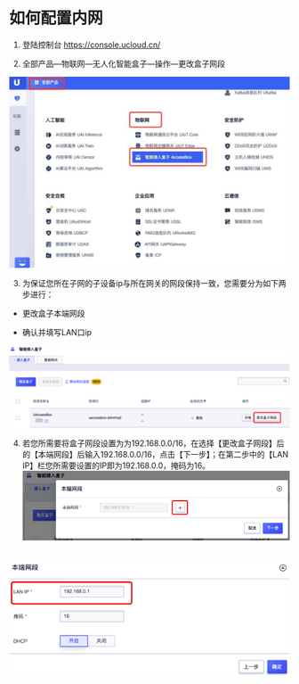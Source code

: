 # 如何配置内网

1. 登陆控制台 https://console.ucloud.cn/

2. 全部产品—物联网—无人化智能盒子—操作—更改盒子网段

![图片4](../images/图片4.jpg)

3. 为保证您所在子网的子设备ip与所在网关的网段保持一致，您需要分为如下两步进行：

- 更改盒子本端网段

- 确认并填写LAN口ip

![图片8](../images/图片8.png)



4. 若您所需要将盒子网段设置为为192.168.0.0/16，在选择【更改盒子网段】后的【本端网段】后输入192.168.0.0/16，点击【下一步】；在第二步中的【LAN IP】栏您所需要设置的IP即为192.168.0.0，掩码为16。![图片9](../images/图片9.png)

​        ![lan](../images/lan.png)


